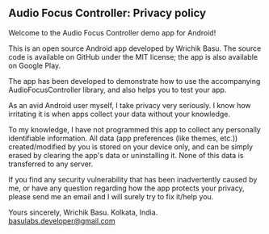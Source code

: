 ## Audio Focus Controller: Privacy policy

Welcome to the Audio Focus Controller demo app for Android!

This is an open source Android app developed by Wrichik Basu. The source code is available on GitHub under the MIT license; the app is also available
on Google Play.

The app has been developed to demonstrate how to use the accompanying AudioFocusController library,
and also helps you to test your app.

As an avid Android user myself, I take privacy very seriously.
I know how irritating it is when apps collect your data without your knowledge.

To my knowledge, I have not programmed this app to collect any personally identifiable information. All data (app preferences (like themes, etc.)) created/modified by you is stored on your device only, and can be simply erased by clearing the app's data or uninstalling it. None of this
data is transferred to any server.

If you find any security vulnerability that has been inadvertently caused by me, or have any question regarding how the app protects your privacy,
please send me an email and I will surely try to fix it/help you.

Yours sincerely,
Wrichik Basu.
Kolkata, India.
basulabs.developer@gmail.com
